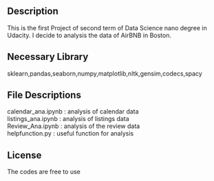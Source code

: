 ## Description
This is the first Project of second term of Data Science nano degree in Udacity.
I decide to analysis the data of AirBNB in Boston.
## Necessary Library
sklearn,pandas,seaborn,numpy,matplotlib,nltk,gensim,codecs,spacy
## File Descriptions
calendar_ana.ipynb : analysis of calendar data <br>
listings_ana.ipynb : analysis of listings data <br>
Review_Ana.ipynb   : analysis of the review data <br>
helpfunction.py    : useful function for analysis
## License
The codes are free to use

